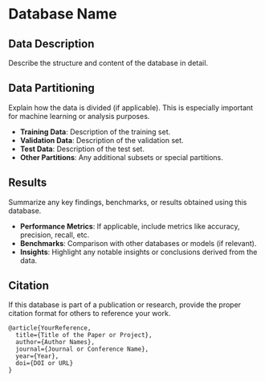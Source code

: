 # Database Name

## Data Description
Describe the structure and content of the database in detail.

## Data Partitioning
Explain how the data is divided (if applicable). This is especially important for machine learning or analysis purposes.

- **Training Data**: Description of the training set.
- **Validation Data**: Description of the validation set.
- **Test Data**: Description of the test set.
- **Other Partitions**: Any additional subsets or special partitions.

## Results
Summarize any key findings, benchmarks, or results obtained using this database.

- **Performance Metrics**: If applicable, include metrics like accuracy, precision, recall, etc.
- **Benchmarks**: Comparison with other databases or models (if relevant).
- **Insights**: Highlight any notable insights or conclusions derived from the data.


## Citation
If this database is part of a publication or research, provide the proper citation format for others to reference your work.

```plaintext
@article{YourReference,
  title={Title of the Paper or Project},
  author={Author Names},
  journal={Journal or Conference Name},
  year={Year},
  doi={DOI or URL}
}